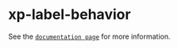 # xp-label-behavior

See the [`documentation page`](http://expandjs.com/elements/xp-label-behavior) for more information.

